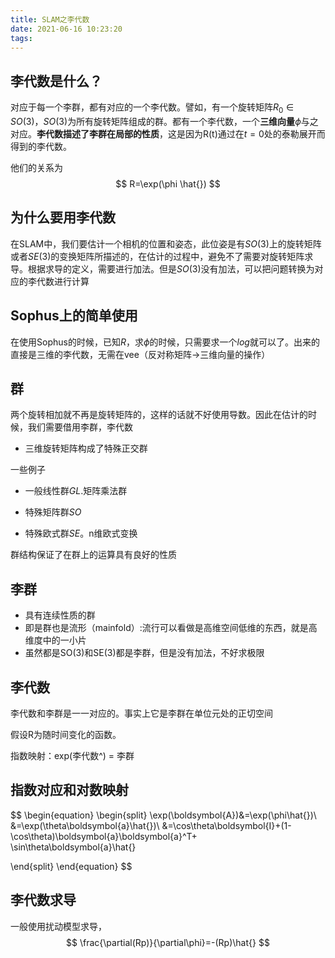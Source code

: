 ```yaml
---
title: SLAM之李代数
date: 2021-06-16 10:23:20
tags:
---
```


## 李代数是什么？

对应于每一个李群，都有对应的一个李代数。譬如，有一个旋转矩阵$R_0\in SO(3)，SO(3)$为所有旋转矩阵组成的群。都有一个李代数，一个**三维向量**$\phi$与之对应。**李代数描述了李群在局部的性质**，这是因为R(t)通过在$t=0$处的泰勒展开而得到的李代数。

他们的关系为
$$
R=\exp(\phi \hat{})
$$

## 为什么要用李代数

在SLAM中，我们要估计一个相机的位置和姿态，此位姿是有$SO(3)$上的旋转矩阵或者$SE(3)$的变换矩阵所描述的，在估计的过程中，避免不了需要对旋转矩阵求导。根据求导的定义，需要进行加法。但是$SO(3)$没有加法，可以把问题转换为对应的李代数进行计算



## Sophus上的简单使用

在使用Sophus的时候，已知$R$，求$\phi$的时候，只需要求一个$log$就可以了。出来的直接是三维的李代数，无需在vee（反对称矩阵->三维向量的操作）



## 群

两个旋转相加就不再是旋转矩阵的，这样的话就不好使用导数。因此在估计的时候，我们需要借用李群，李代数



- 三维旋转矩阵构成了特殊正交群



一些例子

- 一般线性群$GL$.矩阵乘法群

- 特殊矩阵群$SO$
- 特殊欧式群$SE$。n维欧式变换



群结构保证了在群上的运算具有良好的性质



## 李群

- 具有连续性质的群
- 即是群也是流形（mainfold）:流行可以看做是高维空间低维的东西，就是高维度中的一小片
- 虽然都是SO(3)和SE(3)都是李群，但是没有加法，不好求极限



## 李代数

李代数和李群是一一对应的。事实上它是李群在单位元处的正切空间



假设R为随时间变化的函数。  



指数映射：exp(李代数^) = 李群



## 指数对应和对数映射

$$
\begin{equation}
\begin{split}
\exp(\boldsymbol{A})&=\exp(\phi\hat{})\\
&=\exp(\theta\boldsymbol{a}\hat{})\\
&=\cos\theta\boldsymbol{I}+(1-\cos\theta)\boldsymbol{a}\boldsymbol{a}^T+\
\sin\theta\boldsymbol{a}\hat{}

\end{split}
\end{equation}
$$

## 李代数求导

一般使用扰动模型求导，
$$
\frac{\partial(Rp)}{\partial\phi}=-(Rp)\hat{}
$$
